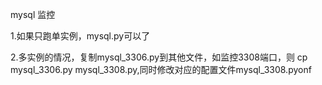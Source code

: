 mysql 监控

1.如果只跑单实例，mysql.py可以了

2.多实例的情况，复制mysql_3306.py到其他文件，如监控3308端口，则 cp mysql_3306.py mysql_3308.py,同时修改对应的配置文件mysql_3308.pyonf
